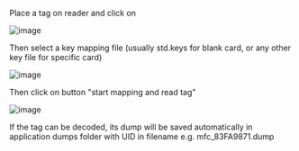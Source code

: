 Place a tag on reader and click on 

![image](https://user-images.githubusercontent.com/3501675/73281824-d2094200-41f0-11ea-9918-91f196709a8c.png)

Then select a key mapping file (usually std.keys for blank card, or any other key file for specific card)

![image](https://user-images.githubusercontent.com/3501675/73282630-35e03a80-41f2-11ea-9dbe-8c647b9d9652.png)

Then click on button "start mapping and read tag"

![image](https://user-images.githubusercontent.com/3501675/73282804-763fb880-41f2-11ea-8c48-d1a101283f93.png)

If the tag can be decoded, its dump will be saved automatically in application dumps folder with UID in filename e.g. mfc_83FA9871.dump